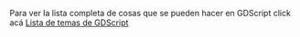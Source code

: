 Para ver la lista completa de cosas que se pueden hacer en GDScript click acá [Lista de temas de GDScript](Lista%20de%20temas%20de%20GDScript)

